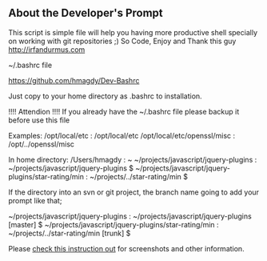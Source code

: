 About the Developer's Prompt 
--------------------------------------

This script is simple file will help you having more productive shell specially on working with git repositories ;) So Code, Enjoy and Thank this guy 
http://irfandurmus.com


~/.bashrc file

https://github.com/hmagdy/Dev-Bashrc

Just copy to your home directory as .bashrc to installation.

!!!! Attendion !!!!
If you already have the ~/.bashrc file please backup it before use this file

Examples:
/opt/local/etc                :   /opt/local/etc
/opt/local/etc/openssl/misc   :   /opt/../openssl/misc

In home directory:
/Users/hmagdy                                          : ~
~/projects/javascript/jquery-plugins                  : ~/projects/javascript/jquery-plugins $
~/projects/javascript/jquery-plugins/star-rating/min  : ~/projects/../star-rating/min $


If the directory into an svn or git project, the branch name going to add your prompt like that;
 
~/projects/javascript/jquery-plugins                  : ~/projects/javascript/jquery-plugins [master] $ 
~/projects/javascript/jquery-plugins/star-rating/min  : ~/projects/../star-rating/min [trunk] $

Please [check this instruction out](http://irfandurmus.com/projects/developers-prompt/) for screenshots and other information.